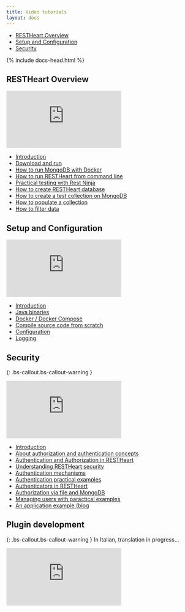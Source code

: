 ```yaml
---
title: Video tutorials
layout: docs
---
```


<div markdown="1" class="d-none d-xl-block col-xl-2 order-last bd-toc">

-   [RESTHeart Overview](#restheart-overview)
-   [Setup and Configuration](#setup-and-configuration)
-   [Security](#security)

</div>
<div markdown="1" class="col-12 col-md-9 col-xl-8 py-md-3 bd-content">

{% include docs-head.html %}

## RESTHeart Overview

<div class="embed-responsive embed-responsive-16by9">
    <iframe src="https://www.youtube.com/embed/9KroH-RvjS0" frameborder="0" allow="accelerometer; autoplay; clipboard-write; encrypted-media; gyroscope; picture-in-picture" allowfullscreen></iframe>
</div>

-  [Introduction](https://www.youtube.com/watch?v=9KroH-RvjS0&t=0s)
-  [Download and run](https://www.youtube.com/watch?v=9KroH-RvjS0&t=67s)
-  [How to run MongoDB with Docker](https://www.youtube.com/watch?v=9KroH-RvjS0&t=187s)
-  [How to run RESTHeart from command line](https://www.youtube.com/watch?v=9KroH-RvjS0&t=212s)
-  [Practical testing with Rest Ninja](https://www.youtube.com/watch?v=9KroH-RvjS0&t=291s)
-  [How to create RESTHeart database](https://www.youtube.com/watch?v=9KroH-RvjS0&t=321s)
-  [How to create a test collection on MongoDB](https://www.youtube.com/watch?v=9KroH-RvjS0&t=410s)
-  [How to populate a collection](https://www.youtube.com/watch?v=9KroH-RvjS0&t=495s)
-  [How to filter data](https://www.youtube.com/watch?v=9KroH-RvjS0&t=610s)

## Setup and Configuration

<div class="embed-responsive embed-responsive-16by9">
    <iframe src="https://www.youtube.com/embed/dzggm7Wp2fU" frameborder="0" allow="accelerometer; autoplay; clipboard-write; encrypted-media; gyroscope; picture-in-picture" allowfullscreen></iframe>
</div>

-  [Introduction](https://www.youtube.com/watch?v=dzggm7Wp2fU&t=0s)
-  [Java binaries](https://www.youtube.com/watch?v=dzggm7Wp2fU&t=57s)
-  [Docker / Docker Compose](https://www.youtube.com/watch?v=dzggm7Wp2fU&t=206s)
-  [Compile source code from scratch](https://www.youtube.com/watch?v=dzggm7Wp2fU&t=605s)
-  [Configuration](https://www.youtube.com/watch?v=dzggm7Wp2fU&t=820s)
-  [Logging](https://www.youtube.com/watch?v=dzggm7Wp2fU&t=1152s)

## Security

{: .bs-callout.bs-callout-warning }

<div class="embed-responsive embed-responsive-16by9 mb-4">
    <iframe src="https://www.youtube.com/embed/QVk0aboHayM" frameborder="0" allow="accelerometer; autoplay; clipboard-write; encrypted-media; gyroscope; picture-in-picture" allowfullscreen></iframe>
</div>

-  [Introduction](https://www.youtube.com/watch?v=QVk0aboHayM&t=0s)
-  [About authorization and authentication concepts](https://www.youtube.com/watch?v=QVk0aboHayM&t=36s)
-  [Authentication and Authorization in RESTHeart](https://www.youtube.com/watch?v=QVk0aboHayM&t=77s)
-  [Understanding RESTHeart security](https://www.youtube.com/watch?v=QVk0aboHayM&t=123s)
-  [Authentication mechanisms](https://www.youtube.com/watch?v=QVk0aboHayM&t=342s)
-  [Authentication practical examples](https://www.youtube.com/watch?v=QVk0aboHayM&t=658s)
-  [Authenticators in RESTHeart](https://www.youtube.com/watch?v=QVk0aboHayM&t=1211s)
-  [Authorization via file and MongoDB](https://www.youtube.com/watch?v=QVk0aboHayM&t=1553s)
-  [Managing users with paractical examples](https://www.youtube.com/watch?v=QVk0aboHayM&t=1828s)
-  [An application example (blog](https://www.youtube.com/watch?v=QVk0aboHayM&t=2262s)

## Plugin development

{: .bs-callout.bs-callout-warning }
In Italian, translation in progress...

<div class="embed-responsive embed-responsive-16by9 mb-4">
    <iframe src="https://www.youtube.com/embed/avRVTu0DaTw" frameborder="0" allow="accelerometer; autoplay; clipboard-write; encrypted-media; gyroscope; picture-in-picture" allowfullscreen></iframe>
</div>
